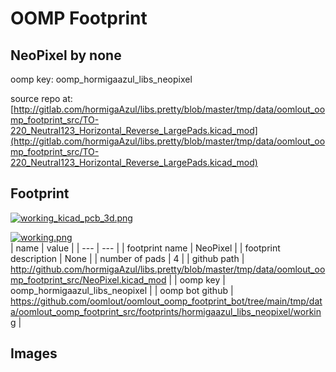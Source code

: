 # OOMP Footprint  
## NeoPixel  by none  
  
oomp key: oomp_hormigaazul_libs_neopixel  
  
source repo at: [http://gitlab.com/hormigaAzul/libs.pretty/blob/master/tmp/data/oomlout_oomp_footprint_src/TO-220_Neutral123_Horizontal_Reverse_LargePads.kicad_mod](http://gitlab.com/hormigaAzul/libs.pretty/blob/master/tmp/data/oomlout_oomp_footprint_src/TO-220_Neutral123_Horizontal_Reverse_LargePads.kicad_mod)  
## Footprint  
  
[![working_kicad_pcb_3d.png](working_kicad_pcb_3d_600.png)](working_kicad_pcb_3d.png)  
  
[![working.png](working_600.png)](working.png)  
| name | value | 
| --- | --- | 
| footprint name | NeoPixel | 
| footprint description | None | 
| number of pads | 4 | 
| github path | http://github.com/hormigaAzul/libs.pretty/blob/master/tmp/data/oomlout_oomp_footprint_src/NeoPixel.kicad_mod | 
| oomp key | oomp_hormigaazul_libs_neopixel | 
| oomp bot github | https://github.com/oomlout/oomlout_oomp_footprint_bot/tree/main/tmp/data/oomlout_oomp_footprint_src/footprints/hormigaazul_libs_neopixel/working | 
## Images  
